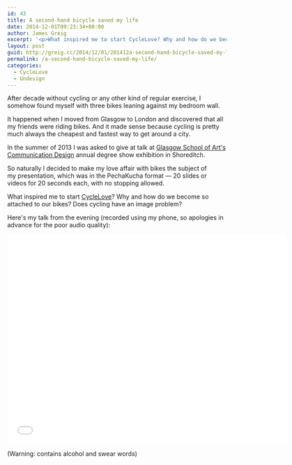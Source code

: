 ```yaml
---
id: 43
title: A second-hand bicycle saved my life
date: 2014-12-01T09:23:34+00:00
author: James Greig
excerpt: '<p>What inspired me to start CycleLove? Why and how do we become so attached to our bikes? Does cycling have an image problem? All topics touched on in a short talk I made in 2013.</p>'
layout: post
guid: http://greig.cc/2014/12/01/201412a-second-hand-bicycle-saved-my-life/
permalink: /a-second-hand-bicycle-saved-my-life/
categories:
  - CycleLove
  - Undesign
---
```

<p>After decade without cycling or any other kind of regular exercise, I somehow found myself with three bikes leaning against my bedroom wall.</p><p>It happened when I moved from Glasgow to London and discovered that all my friends were riding bikes. And it made sense because cycling is pretty much always the cheapest and fastest way to get around a city.</p><p>In the summer of 2013 I was asked to give at talk at <a href="http://www.gsa.ac.uk/study/undergraduate-degrees/communication-design/">Glasgow School of Art's Communication Design</a>&nbsp;annual degree show exhibition in Shoreditch.</p><p>So naturally I decided to make my love affair with bikes the subject of my&nbsp;presentation, which was in the PechaKucha format — 20 slides or videos for 20 seconds&nbsp;each, with no stopping allowed.</p><p>What inspired me to start <a href="http://cyclelove.cc/">CycleLove</a>? Why and how do we become so attached to our bikes? Does cycling have an image problem?</p><p>Here's my talk from the evening (recorded using my phone, so apologies in advance for the poor audio quality):</p>
 
   <iframe src="//www.youtube.com/embed/ZLjkCpaGmKs?wmode=opaque&amp;enablejsapi=1" height="480" width="640" scrolling="no" frameborder="0" allowfullscreen="">
</iframe>
 
<p>(Warning: contains alcohol and swear words)</p>
